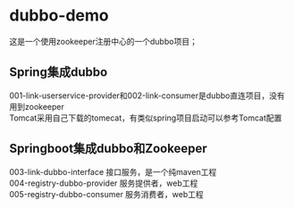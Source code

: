 # dubbo-demo
这是一个使用zookeeper注册中心的一个dubbo项目；

## Spring集成dubbo
001-link-userservice-provider和002-link-consumer是dubbo直连项目，没有用到zookeeper  
Tomcat采用自己下载的tomecat，有类似spring项目启动可以参考Tomcat配置

## Springboot集成dubbo和Zookeeper
003-link-dubbo-interface  接口服务，是一个纯maven工程  
004-registry-dubbo-provider 服务提供者，web工程  
005-registry-dubbo-consumer 服务消费者，web工程  
